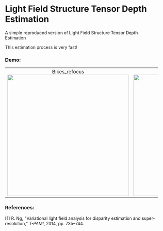# Light Field Structure Tensor Depth Estimation
A simple reproduced version of Light Field Structure Tensor Depth Estimation

This estimation process is very fast!

### Demo:
<table>
    <tr>
    <td ><center>Bikes_refocus<img src="https://github.com/GilbertRC/Light-Field-Fourier-Slice-Refocusing/blob/master/Bikes_refocus.gif" width="400"></center></td>
    <td ><center>Bikes_refocusFFT<img src="https://github.com/GilbertRC/Light-Field-Fourier-Slice-Refocusing/blob/master/Bikes_refocusFFT.gif" width="400"></center></td>
    </tr>
</table>

### References:
[1] R. Ng, "Variational light field analysis for disparity estimation and super-resolution," *T-PAMI*, 2014, pp. 735–744.
